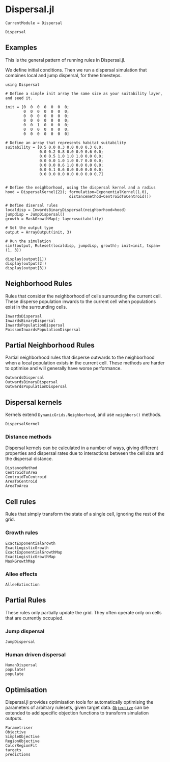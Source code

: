 # Dispersal.jl

```@meta
CurrentModule = Dispersal
```

```@docs
Dispersal
```

## Examples

This is the general pattern of running rules in Dispersal.jl.

We define initial conditions. Then we run a dispersal
simulation that combines local and jump dispersal, for three timesteps.

```@example
using Dispersal

# Define a simple init array the same size as your suitability layer, and seed it.

init = [0  0  0  0  0  0  0;
        0  0  0  0  0  0  0;
        0  0  0  0  0  0  0;
        0  0  0  0  0  0  0;
        0  0  1  0  0  0  0;
        0  0  0  0  0  0  0;
        0  0  0  0  0  0  0]

# Define an array that represents habitat suitability
suitability = [0.5 0.0 0.3 0.0 0.0 0.3 0.0;
               0.0 0.2 0.8 0.0 0.9 0.6 0.0;
               0.0 0.5 1.0 1.0 1.0 0.0 0.0;
               0.0 0.0 1.0 1.0 0.7 0.0 0.0;
               0.0 0.0 0.6 1.0 0.0 0.0 0.0;
               0.0 0.1 0.6 0.0 0.0 0.0 0.0;
               0.0 0.0 0.0 0.0 0.0 0.0 0.7]


# Define the neighborhood, using the dispersal kernel and a radius
hood = DispersalKernel{2}(; formulation=ExponentialKernel(1.0), 
                            distancemethod=CentroidToCentroid())

# Define disersal rules
localdisp = InwardsBinaryDispersal(neighborhood=hood)
jumpdisp = JumpDispersal()
growth = MaskGrowthMap(; layer=suitability)

# Set the output type
output = ArrayOutput(init, 3)

# Run the simulation
sim!(output, Ruleset(localdisp, jumpdisp, growth); init=init, tspan=(1, 3))

display(output[1])
display(output[2])
display(output[3])
```


## Neighborhood Rules

Rules that consider the neighborhood of cells surrounding the current cell.
These disperse population inwards to the current cell when populations exist 
in the surrounding cells.

```@docs
InwardsDispersal
InwardsBinaryDispersal
InwardsPopulationDispersal
PoissonInwardsPopulationDispersal
```

## Partial Neighborhood Rules

Partial neighborhood rules that disperse outwards to the neighborhood 
when a local population exists in the current cell. These methods
are harder to optimise and will generally have worse performance.

```@docs
OutwardsDispersal
OutwardsBinaryDispersal
OutwardsPopulationDispersal
```

## Dispersal kernels 

Kernels extend `DynamicGrids.Neighborhood`, and use `neighbors()` methods.

```@docs
DispersalKernel
```

### Distance methods

Dispersal kernels can be calculated in a number of ways, giving different 
properties and dispersal rates due to interactions between the cell size
and the dispersal distance.

```@docs
DistanceMethod
CentroidToArea
CentroidToCentroid
AreaToCentroid
AreaToArea
```

## Cell rules

Rules that simply transform the state of a single cell, ignoring the rest of the grid.


### Growth rules

```@docs
ExactExponentialGrowth
ExactLogisticGrowth
ExactExponentialGrowthMap
ExactLogisticGrowthMap
MaskGrowthMap
```


### Allee effects

```@docs
AlleeExtinction
```

## Partial Rules

These rules only partially update the grid. They often operate only on cells that
are currently occupied.

### Jump dispersal

```@docs
JumpDispersal
```

### Human driven dispersal

```@docs
HumanDispersal
populate!
populate
```


## Optimisation

Dispersal.jl provides optimisation tools for automatically optimising 
the parameters of arbitrary rulesets, given target data. [`Objective`](@ref) 
can be extended to add specific objection functions to transform simulation outputs.

```@docs
Parametriser
Objective
SimpleObjective
RegionObjective
ColorRegionFit
targets
predictions
```
